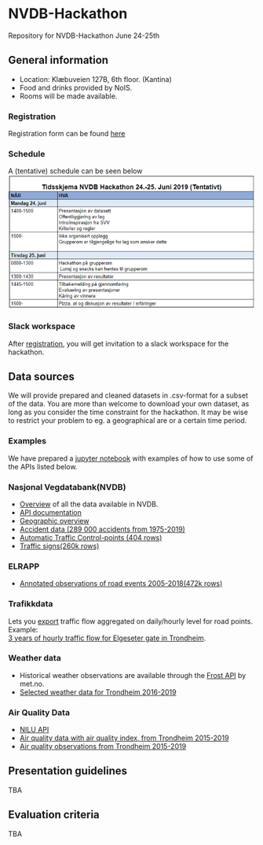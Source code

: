 # NVDB-Hackathon
Repository for NVDB-Hackathon June 24-25th

## General information
* Location: Klæbuveien 127B, 6th floor. (Kantina)
* Food and drinks provided by NoIS.
* Rooms will be made available.

### Registration
Registration form can be found [here](https://docs.google.com/forms/d/e/1FAIpQLScPrNp60y64bhgeBWeho6t3uDYlnE1bjeuu8apUUiyVfp1Sfw/viewform?usp=sf_link)

### Schedule
A (tentative) schedule can be seen below ![schedule](https://github.com/Fundator/NVDB-Hackathon/blob/master/imgs/schedule.PNG)

### Slack workspace
After [registration](https://docs.google.com/forms/d/e/1FAIpQLScPrNp60y64bhgeBWeho6t3uDYlnE1bjeuu8apUUiyVfp1Sfw/viewform), you will get invitation to a slack workspace for the hackathon.

## Data sources
We will provide prepared and cleaned datasets in .csv-format for a subset of the data. You are more than welcome to download your own dataset, as long as you consider the time constraint for the hackathon. It may be wise to restrict your problem to eg. a geographical are or a certain time period. 

### Examples
We have prepared a [jupyter notebook](https://github.com/Fundator/NVDB-Hackathon/blob/master/Examples%20of%20data%20retrieval.ipynb) with examples of how to use some of the APIs listed below.

### Nasjonal Vegdatabank(NVDB)
* [Overview](https://datakatalogen.vegdata.no/) of all the data available in NVDB. 
* [API documentation](https://www.vegvesen.no/nvdb/apidokumentasjon/)
* [Geographic overview](https://www.vegvesen.no/vegkart/)
* [Accident data (289 000 accidents from 1975-2019)](https://drive.google.com/open?id=1n-SdOt-96gfvu_sXmiMLgtbn1rljSdWH)
* [Automatic Traffic Control-points (404 rows)](https://drive.google.com/open?id=1wmy3KJfO-iChxfk6js7JWVOFc1eN3kiJ)
* [Traffic signs(260k rows)](https://drive.google.com/open?id=1mvx8p7CEzHnZXPrKINo9FWSfWxTJeQRk)

### ELRAPP
* [Annotated observations of road events 2005-2018(472k rows)](https://drive.google.com/open?id=1hKJcSJ9C2wtQ9r70F6g9T6XtZ2JaYPRB)

### Trafikkdata
Lets you [export](https://www.vegvesen.no/vegkart/) traffic flow aggregated on daily/hourly level for road points. <br>
Example: <br>
[3 years of hourly traffic flow for Elgeseter gate in Trondheim](https://drive.google.com/open?id=1nG8QWBOlDIQgNmS9rhoRd5BYR6YUqEOw).

### Weather data
* Historical weather observations are available through the [Frost API](https://frost.met.no/) by met.no.
* [Selected weather data for Trondheim 2016-2019](https://drive.google.com/open?id=1_nHi6IpVQm8-bqrxYk6zdiGd70XX9O5F)

### Air Quality Data
* [NILU API](https://api.nilu.no/docs/)
* [Air quality data with air quality index, from Trondheim 2015-2019](https://drive.google.com/open?id=1lfeui95qgy1k6LHCUrTKhXeF8o_NOpRN)
* [Air quality observations from Trondheim 2015-2019](https://drive.google.com/open?id=1UWQu6LfHfXGjLWg0veRWZJEyPc-xrjUd)

## Presentation guidelines
TBA

## Evaluation criteria
TBA
